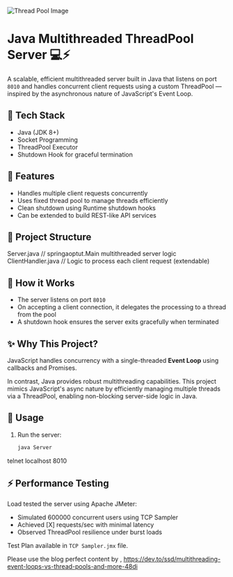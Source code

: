 ![Thread Pool Image](https://media2.dev.to/dynamic/image/width=1000,height=420,fit=cover,gravity=auto,format=auto/https%3A%2F%2Fdev-to-uploads.s3.amazonaws.com%2Fuploads%2Farticles%2F2ed7zgj6k1a3dd9f75o7.png)
# Java Multithreaded ThreadPool Server 💻⚡

A scalable, efficient multithreaded server built in Java that listens on port `8010` and handles concurrent client requests using a custom ThreadPool — inspired by the asynchronous nature of JavaScript's Event Loop.

## 🔧 Tech Stack

- Java (JDK 8+)
- Socket Programming
- ThreadPool Executor
- Shutdown Hook for graceful termination

## 🚀 Features

- Handles multiple client requests concurrently
- Uses fixed thread pool to manage threads efficiently
- Clean shutdown using Runtime shutdown hooks
- Can be extended to build REST-like API services

## 📂 Project Structure
Server.java           // springaoptut.Main multithreaded server logic
ClientHandler.java    // Logic to process each client request (extendable)

## 📌 How it Works

- The server listens on port `8010`
- On accepting a client connection, it delegates the processing to a thread from the pool
- A shutdown hook ensures the server exits gracefully when terminated

## ✨ Why This Project?

JavaScript handles concurrency with a single-threaded **Event Loop** using callbacks and Promises.

In contrast, Java provides robust multithreading capabilities. This project mimics JavaScript's async nature by efficiently managing multiple threads via a ThreadPool, enabling non-blocking server-side logic in Java.

## 🧪 Usage

1. Run the server:
   ```bash
   java Server

telnet localhost 8010

## ⚡ Performance Testing

Load tested the server using Apache JMeter:
- Simulated 600000 concurrent users using TCP Sampler
- Achieved [X] requests/sec with minimal latency
- Observed ThreadPool resilience under burst loads

Test Plan available in `TCP Sampler.jmx` file.

Please use the blog perfect content by ,
https://dev.to/ssd/multithreading-event-loops-vs-thread-pools-and-more-48di
